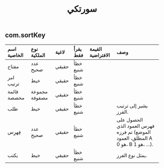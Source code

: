 ﻿---
title: سورتكي
second_title: Aspose.Cells Cloud Documen
type: docs
url: /ar/specification/model/sortkey/
description: "Aspose.Cells مواصفات النموذج السحابي: SortKey. تعامل بسهولة مع Excel ومستندات جداول البيانات الأخرى التي تحتوي على ميزات مثل الفتح والتوليد والتحرير والتقسيم والدمج والمقارنة والتحويل"
weight: 50
---
## **com.sortKey**

 

| اسم الخاصية| نوع الملكية| لاغية| يقرأ فقط| القيمة الافتراضية| وصف|
|:- |:- |:- |:- |:- |:- |
| مفتاح| عدد صحيح| حقيقي| خطأ شنيع|||
| امر ترتيب| خيط| حقيقي| خطأ شنيع|||
| قائمة مخصصة|مجموعة مصفوفة<String> | حقيقي| خطأ شنيع|||
| طلب| خيط| حقيقي| خطأ شنيع|| يشير إلى ترتيب الفرز.|
| فِهرِس| عدد صحيح| حقيقي| خطأ شنيع|| الحصول على فهرس العمود الذي تم فرزه (الموضع المطلق، العمود A هو 0، B هو 1، ...).|
| يكتب| خيط| حقيقي| خطأ شنيع|| يمثل نوع الفرز.|

